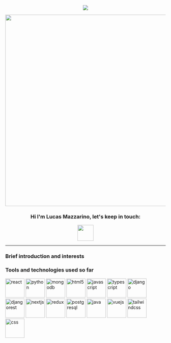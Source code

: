<p align="center">
  <img src="https://capsule-render.vercel.app/api?color=4da324&type=waving&text=Welcome!&fontColor=FFFFFF&fontSize=30&fontAlignY=20&height=100&section=header"/>
</p>
<p align="center">
  <img width="600" src="https://media0.giphy.com/media/v1.Y2lkPTc5MGI3NjExYzBiNTM1YzhjZTZiOTEwNzExNjUyZjk2YmIxM2FhODU2Y2Q5NjdhMyZjdD1n/iIqmM5tTjmpOB9mpbn/giphy.gif">
</p>
<h3 align="center" >Hi I'm Lucas Mazzarino, let's keep in touch:</h3>
<p align="center">
  <a href="https://www.linkedin.com/in/lucas-mazzarino-594b88229/">
    <img height="50" src="https://cdn3.iconfinder.com/data/icons/social-networks-34/96/social-11-512.png"/>
  </a>
</p>
<div class="line">
 <p><hr background-color="forestgreen"></p>
</div>
<h3> Brief introduction and interests</h3>

<h3>Tools and technologies used so far</h3>
<p align="left">
<img src="https://cdn.jsdelivr.net/gh/devicons/devicon/icons/react/react-original.svg" alt="react" width="60" height="60"/>
<img src="https://cdn.jsdelivr.net/gh/devicons/devicon/icons/python/python-original.svg" alt="python" width="60" height="60"/>
<img src="https://cdn.jsdelivr.net/gh/devicons/devicon/icons/mongodb/mongodb-original-wordmark.svg" alt="mongodb" width="60" height="60"/>
<img src="https://cdn.jsdelivr.net/gh/devicons/devicon/icons/html5/html5-original.svg" alt="html5" width="60" height="60"/>
<img src="https://cdn.jsdelivr.net/gh/devicons/devicon/icons/javascript/javascript-original.svg" alt="javascript" width="60" height="60"/>
<img src="https://cdn.jsdelivr.net/gh/devicons/devicon/icons/typescript/typescript-original.svg" alt="typescript" width="60" height="60"/>
<img src="https://cdn.jsdelivr.net/gh/devicons/devicon/icons/django/django-plain-wordmark.svg" alt="django" width="60" height="60"/>
<img src="https://cdn.jsdelivr.net/gh/devicons/devicon/icons/djangorest/djangorest-line-wordmark.svg" alt="djangorest" width="60" height="60"/>
<img src="https://cdn.jsdelivr.net/gh/devicons/devicon/icons/nextjs/nextjs-original-wordmark.svg" alt="nextjs" width="60" height="60"/>
<img src="https://cdn.jsdelivr.net/gh/devicons/devicon/icons/redux/redux-original.svg" alt="redux" width="60" height="60"/>
<img src="https://cdn.jsdelivr.net/gh/devicons/devicon/icons/postgresql/postgresql-original-wordmark.svg" alt="postgresql" width="60" height="60"/>
<img src="https://cdn.jsdelivr.net/gh/devicons/devicon/icons/java/java-original-wordmark.svg" alt="java" width="60" height="60"/>
<img src="https://cdn.jsdelivr.net/gh/devicons/devicon/icons/vuejs/vuejs-original-wordmark.svg" alt="vuejs" width="60" height="60"/>
<img src="https://cdn.jsdelivr.net/gh/devicons/devicon/icons/tailwindcss/tailwindcss-original.svg" alt="tailwindcss" width="60" height="60"/>
<img src="https://cdn.jsdelivr.net/gh/devicons/devicon/icons/css3/css3-original.svg" alt="css" width="60" height="60"/>
